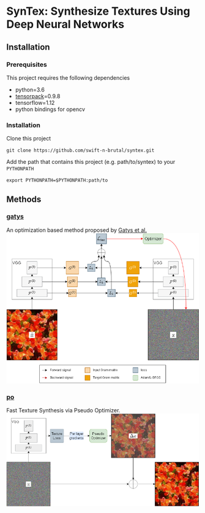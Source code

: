 # SynTex: Synthesize Textures Using Deep Neural Networks

## Installation
### Prerequisites
This project requires the following dependencies
* python=3.6
* [tensorpack](https://github.com/tensorpack/tensorpack)=0.9.8
* tensorflow=1.12
* python bindings for opencv
### Installation
Clone this project 
```
git clone https://github.com/swift-n-brutal/syntex.git
```

Add the path that contains this project (e.g. path/to/syntex) to your `PYTHONPATH`
```
export PYTHONPATH=$PYTHONPATH:path/to
```


## Methods
### [gatys](gatys)
An optimization based method proposed by [Gatys et al.](https://arxiv.org/pdf/1505.07376v3.pdf)
![fig-gatys](figures/fig-gatys.png)
### [po](po)
Fast Texture Synthesis via Pseudo Optimizer.
![fig-po](figures/fig-po.png)
